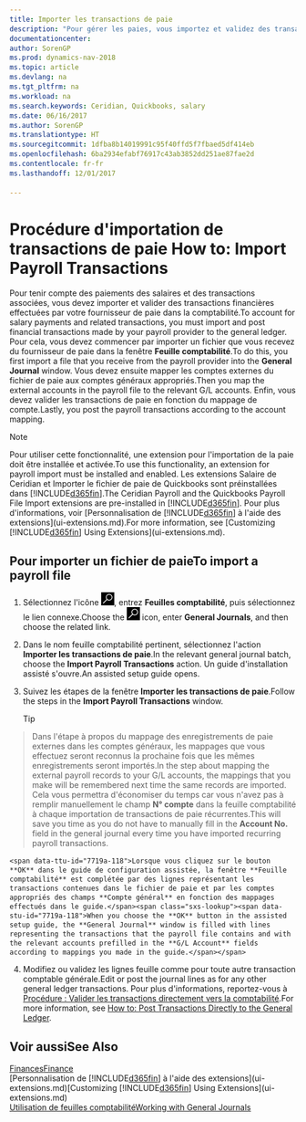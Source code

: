 ```yaml
---
title: Importer les transactions de paie
description: "Pour gérer les paies, vous importez et validez des transactions financières de votre fournisseur de paie dans la comptabilité, en utilisant une extension de paie telle que Ceridian ou Quickbooks."
documentationcenter: 
author: SorenGP
ms.prod: dynamics-nav-2018
ms.topic: article
ms.devlang: na
ms.tgt_pltfrm: na
ms.workload: na
ms.search.keywords: Ceridian, Quickbooks, salary
ms.date: 06/16/2017
ms.author: SorenGP
ms.translationtype: HT
ms.sourcegitcommit: 1dfba8b14019991c95f40ffd5f7fbaed5df414eb
ms.openlocfilehash: 6ba2934efabf76917c43ab3852dd251ae87fae2d
ms.contentlocale: fr-fr
ms.lasthandoff: 12/01/2017

---
```

# <a name="how-to-import-payroll-transactions"></a><span data-ttu-id="7719a-103">Procédure d'importation de transactions de paie </span><span class="sxs-lookup"><span data-stu-id="7719a-103">How to: Import Payroll Transactions</span></span>
<span data-ttu-id="7719a-104">Pour tenir compte des paiements des salaires et des transactions associées, vous devez importer et valider des transactions financières effectuées par votre fournisseur de paie dans la comptabilité.</span><span class="sxs-lookup"><span data-stu-id="7719a-104">To account for salary payments and related transactions, you must import and post financial transactions made by your payroll provider to the general ledger.</span></span> <span data-ttu-id="7719a-105">Pour cela, vous devez commencer par importer un fichier que vous recevez du fournisseur de paie dans la fenêtre **Feuille comptabilité**.</span><span class="sxs-lookup"><span data-stu-id="7719a-105">To do this, you first import a file that you receive from the payroll provider into the **General Journal** window.</span></span> <span data-ttu-id="7719a-106">Vous devez ensuite mapper les comptes externes du fichier de paie aux comptes généraux appropriés.</span><span class="sxs-lookup"><span data-stu-id="7719a-106">Then you map the external accounts in the payroll file to the relevant G/L accounts.</span></span> <span data-ttu-id="7719a-107">Enfin, vous devez valider les transactions de paie en fonction du mappage de compte.</span><span class="sxs-lookup"><span data-stu-id="7719a-107">Lastly, you post the payroll transactions according to the account mapping.</span></span>

> [!NOTE]  
>   <span data-ttu-id="7719a-108">Pour utiliser cette fonctionnalité, une extension pour l'importation de la paie doit être installée et activée.</span><span class="sxs-lookup"><span data-stu-id="7719a-108">To use this functionality, an extension for payroll import must be installed and enabled.</span></span> <span data-ttu-id="7719a-109">Les extensions Salaire de Ceridian et Importer le fichier de paie de Quickbooks sont préinstallées dans [!INCLUDE[d365fin](includes/d365fin_md.md)].</span><span class="sxs-lookup"><span data-stu-id="7719a-109">The Ceridian Payroll and the Quickbooks Payroll File Import extensions are pre-installed in [!INCLUDE[d365fin](includes/d365fin_md.md)].</span></span> <span data-ttu-id="7719a-110">Pour plus d'informations, voir [Personnalisation de [!INCLUDE[d365fin](includes/d365fin_md.md)] à l'aide des extensions](ui-extensions.md).</span><span class="sxs-lookup"><span data-stu-id="7719a-110">For more information, see [Customizing [!INCLUDE[d365fin](includes/d365fin_md.md)] Using Extensions](ui-extensions.md).</span></span>

## <a name="to-import-a-payroll-file"></a><span data-ttu-id="7719a-111">Pour importer un fichier de paie</span><span class="sxs-lookup"><span data-stu-id="7719a-111">To import a payroll file</span></span>
1. <span data-ttu-id="7719a-112">Sélectionnez l'icône ![Page ou état pour la recherche](media/ui-search/search_small.png "Page ou état pour la recherche"), entrez **Feuilles comptabilité**, puis sélectionnez le lien connexe.</span><span class="sxs-lookup"><span data-stu-id="7719a-112">Choose the ![Search for Page or Report](media/ui-search/search_small.png "Search for Page or Report icon") icon, enter **General Journals**, and then choose the related link.</span></span>
2. <span data-ttu-id="7719a-113">Dans le nom feuille comptabilité pertinent, sélectionnez l'action **Importer les transactions de paie**.</span><span class="sxs-lookup"><span data-stu-id="7719a-113">In the relevant general journal batch, choose the **Import Payroll Transactions** action.</span></span> <span data-ttu-id="7719a-114">Un guide d'installation assisté s'ouvre.</span><span class="sxs-lookup"><span data-stu-id="7719a-114">An assisted setup guide opens.</span></span>
3. <span data-ttu-id="7719a-115">Suivez les étapes de la fenêtre **Importer les transactions de paie**.</span><span class="sxs-lookup"><span data-stu-id="7719a-115">Follow the steps in the **Import Payroll Transactions** window.</span></span>

    > [!TIP]  
>   <span data-ttu-id="7719a-116">Dans l'étape à propos du mappage des enregistrements de paie externes dans les comptes généraux, les mappages que vous effectuez seront reconnus la prochaine fois que les mêmes enregistrements seront importés.</span><span class="sxs-lookup"><span data-stu-id="7719a-116">In the step about mapping the external payroll records to your G/L accounts, the mappings that you make will be remembered next time the same records are imported.</span></span> <span data-ttu-id="7719a-117">Cela vous permettra d'économiser du temps car vous n'avez pas à remplir manuellement le champ **N° compte** dans la feuille comptabilité à chaque importation de transactions de paie récurrentes.</span><span class="sxs-lookup"><span data-stu-id="7719a-117">This will save you time as you do not have to manually fill in the **Account No.** field in the general journal every time you have imported recurring payroll transactions.</span></span>   

    <span data-ttu-id="7719a-118">Lorsque vous cliquez sur le bouton **OK** dans le guide de configuration assistée, la fenêtre **Feuille comptabilité** est complétée par des lignes représentant les transactions contenues dans le fichier de paie et par les comptes appropriés des champs **Compte général** en fonction des mappages effectués dans le guide.</span><span class="sxs-lookup"><span data-stu-id="7719a-118">When you choose the **OK** button in the assisted setup guide, the **General Journal** window is filled with lines representing the transactions that the payroll file contains and with the relevant accounts prefilled in the **G/L Account** fields according to mappings you made in the guide.</span></span>
4. <span data-ttu-id="7719a-119">Modifiez ou validez les lignes feuille comme pour toute autre transaction comptable générale.</span><span class="sxs-lookup"><span data-stu-id="7719a-119">Edit or post the journal lines as for any other general ledger transactions.</span></span> <span data-ttu-id="7719a-120">Pour plus d'informations, reportez-vous à [Procédure : Valider les transactions directement vers la comptabilité](finance-how-post-transactions-directly.md).</span><span class="sxs-lookup"><span data-stu-id="7719a-120">For more information, see [How to: Post Transactions Directly to the General Ledger](finance-how-post-transactions-directly.md).</span></span>   

## <a name="see-also"></a><span data-ttu-id="7719a-121">Voir aussi</span><span class="sxs-lookup"><span data-stu-id="7719a-121">See Also</span></span>
[<span data-ttu-id="7719a-122">Finances</span><span class="sxs-lookup"><span data-stu-id="7719a-122">Finance</span></span>](finance.md)  
<span data-ttu-id="7719a-123">[Personnalisation de [!INCLUDE[d365fin](includes/d365fin_md.md)] à l'aide des extensions](ui-extensions.md)</span><span class="sxs-lookup"><span data-stu-id="7719a-123">[Customizing [!INCLUDE[d365fin](includes/d365fin_md.md)] Using Extensions](ui-extensions.md)</span></span>  
[<span data-ttu-id="7719a-124">Utilisation de feuilles comptabilité</span><span class="sxs-lookup"><span data-stu-id="7719a-124">Working with General Journals</span></span>](ui-work-general-journals.md)  

